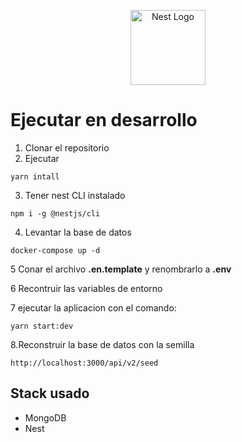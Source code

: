 <p align="center">
  <a href="http://nestjs.com/" target="blank"><img src="https://nestjs.com/img/logo-small.svg" width="120" alt="Nest Logo" /></a>
</p>

# Ejecutar en desarrollo

1. Clonar el repositorio
2. Ejecutar
````
yarn intall
````
3. Tener nest CLI instalado
````
npm i -g @nestjs/cli
````
4. Levantar la base de datos
````
docker-compose up -d
````
5 Conar el archivo __.en.template__ y renombrarlo a __.env__

6 Recontruir las variables de entorno

7 ejecutar la aplicacion con el comando:
````
yarn start:dev
````

8.Reconstruir la base de datos con la semilla 
````
http://localhost:3000/api/v2/seed
````

## Stack usado
* MongoDB
* Nest